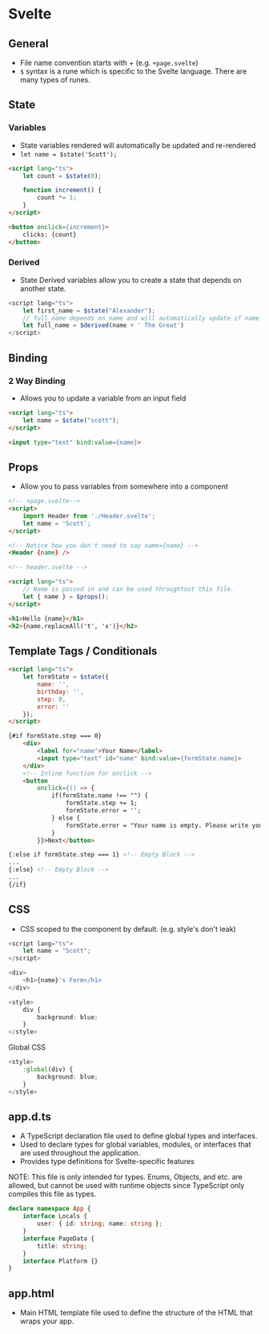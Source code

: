 # Svelte

## General
- File name convention starts with + (e.g. `+page.svelte`)
- `$` syntax is a rune which is specific to the Svelte language. There are many types of runes.

## State 

### Variables
- State variables rendered will automatically be updated and re-rendered
- `let name = $state('Scott');`

```html
<script lang="ts">
    let count = $state(0);

    function increment() {
        count *= 1;
    }
</script>

<button onclick={increment}>
    clicks: {count}
</button>
```

### Derived
- State Derived variables allow you to create a state that depends on another state.

```typescript
<script lang="ts">
    let first_name = $state("Alexander");
    // full_name depends on name and will automatically update if name is updated.
    let full_name = $derived(name + ' The Great')
</script>
```

## Binding

### 2 Way Binding
- Allows you to update a variable from an input field

```html
<script lang="ts">
    let name = $state("scott");
</script>

<input type="text" bind:value={name}>
```

## Props
- Allow you to pass variables from somewhere into a component

```html
<!-- +page.svelte-->
<script>
    import Header from './Header.svelte';
    let name = 'Scott`;
</script>

<!-- Notice how you don't need to say name={name} -->
<Header {name} />

<!-- header.svelte -->

<script lang="ts">
    // Name is passed in and can be used throughtout this file.
    let { name } = $props();    
</script>

<h1>Hello {name}</h1>
<h2>{name.replaceAll('t', 'x')}</h2>
```

## Template Tags / Conditionals
```html
<script lang="ts">
    let formState = $state({
        name: '',
        birthday: '',
        step: 0,
        error: ''
    });
</script>

{#if formState.step === 0}
    <div>
        <label for="name">Your Name</label>
        <input type="text" id="name" bind:value={formState.name}>
    </div>
    <!-- Inline function for onclick -->
    <button 
        onclick={() => {
            if(formState.name !== "") {
                formState.step += 1;
                formState.error = '';
            } else {
                formState.error = "Your name is empty. Please write your name."
            }
        }}>Next</button>

{:else if formState.step === 1} <!-- Empty Block -->
...
{:else} <!-- Empty Block -->
...
{/if}
```

## CSS
- CSS scoped to the component by default. (e.g. style's don't leak)

```typescript
<script lang="ts">
    let name = "Scott";
</script>

<div>
    <h1>{name}'s Form</h1>
</div>

<style>
    div {
        background: blue;
    }
</style>
```

Global CSS

```typescript
<style>
    :global(div) {
        background: blue;
    }
</style>
```

## app.d.ts
- A TypeScript declaration file used to define global types and interfaces.
- Used to declare types for global variables, modules, or interfaces that are used throughout the application.
- Provides type definitions for Svelte-specific features

NOTE: This file is only intended for types. Enums, Objects, and etc. are allowed, but cannot be used with runtime objects since TypeScript only compiles this file as types.

```typescript
declare namespace App {
    interface Locals {
        user: { id: string; name: string };
    }
    interface PageData {
        title: string;
    }
    interface Platform {}
}
```

## app.html
- Main HTML template file used to define the structure of the HTML that wraps your app.
